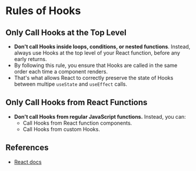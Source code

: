 # Rules of Hooks

## Only Call Hooks at the Top Level

- **Don't call Hooks inside loops, conditions, or nested functions**. Instead, always use Hooks at the top level of your React function, before any early returns.
- By following this rule, you ensure that Hooks are called in the same order each time a component renders.
- That's what allows React to correctly preserve the state of Hooks between multipe `useState` and `useEffect` calls.

## Only Call Hooks from React Functions

- **Don't call Hooks from regular JavaScript functions.** Instead, you can:
  - Call Hooks from React function components.
  - Call Hooks from custom Hooks.

## References

- [React docs](https://reactjs.org/)
